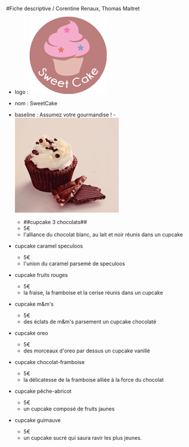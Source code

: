 #Fiche descriptive / Corentine Renaux, Thomas Maitret
- logo :
![logo cupcake](/Produits/logo-boutique.png)
- nom : SweetCake
- baseline : Assumez votre gourmandise !
  -![logo cupcake 3 chocolats](/Produits/cupcake-3-chocolats.jpg)
   - ##cupcake 3 chocolats##
    - 5€
     - l'alliance du chocolat blanc, au lait et noir réunis dans un cupcake  
    
 - cupcake caramel speculoos
   - 5€
    - l'union du caramel parsemé de speculoos
    
 - cupcake fruits rouges
   - 5€
    - la fraise, la framboise et la cerise réunis dans un cupcake
    
 - cupcake m&m's
   - 5€
    - des éclats de m&m's parsement un cupcake chocolaté
    
 - cupcake oreo
   - 5€
    - des morceaux d'oreo par dessus un cupcake vanillé
    
 - cupcake chocolat-framboise
   - 5€
    - la délicatesse de la framboise alliée à la force du chocolat
    
 - cupcake pêche-abricot 
   - 5€
    - un cupcake composé de fruits jaunes
    
 - cupcake guimauve
   - 5€
    - un cupcake sucré qui saura ravir les plus jeunes. 
   
   

